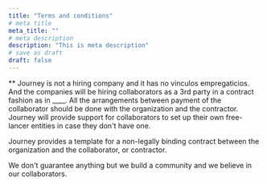 ```yaml
---
title: "Terms and conditions"
# meta title
meta_title: ""
# meta description
description: "This is meta description"
# save as draft
draft: false
---
```


** Journey is not a hiring company and it has no vinculos empregaticios. And the companies will be hiring collaborators as a 3rd party in a contract fashion as in ____. All the arrangements between payment of the collaborator should be done with the organization and the contractor. Journey will provide support for collaborators to set up their own free-lancer entities in case they don't have one.

Journey provides a template for a non-legally binding contract between the organization and the collaborator, or contractor.

We don't guarantee anything but we build a community and we believe in our collaborators.

